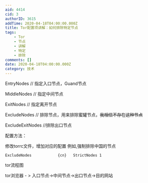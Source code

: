 ```yaml
---
aid: 4414
cid: 3
authorID: 3615
addTime: 2020-04-18T04:00:00.000Z
title: Tor配置项讲解：如何排除特定节点
tags:
    - Tor
    - 节点
    - 讲解
    - 特定
    - 排除
comments: []
date: 2020-04-18T04:00:00.000Z
category: 技术
---
```


EntryNodes // 指定入口节点，Guand节点

MiddleNodes // 指定中间节点

ExitNodes // 指定离开节点

ExcludeNodes // 排除节点，用来排除蜜罐节点，<del>我相信不存在这种节点</del>

ExcludeExitNodes //排除出口节点

配置方法：

修改torrc文件，增加对应的配置 例如,强制排除中国的节点

    ExcludeNodes            {cn}   StrictNodes 1
    

tor流程图

tor浏览器 - > 入口节点->中间节点->出口节点->目的网站
